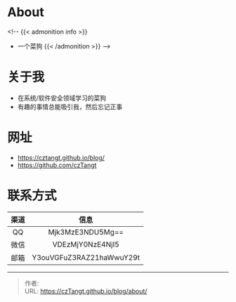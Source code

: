 # About


&lt;!-- {{&lt; admonition info &gt;}}
- 一个菜狗
{{&lt; /admonition &gt;}} --&gt;

# 关于我
- 在系统/软件安全领域学习的菜狗
- 有趣的事情总能吸引我，然后忘记正事

# 网址
- https://cztangt.github.io/blog/
- https://github.com/czTangt

# 联系方式
| **渠道** | **信息**                   |
|:------:|:------------------------:|
| QQ     | Mjk3MzE3NDU5Mg==         |
| 微信     | VDEzMjY0NzE4NjI5         |
| 邮箱     | Y3ouVGFuZ3RAZ21haWwuY29t |


---

> 作者:   
> URL: https://czTangt.github.io/blog/about/  

